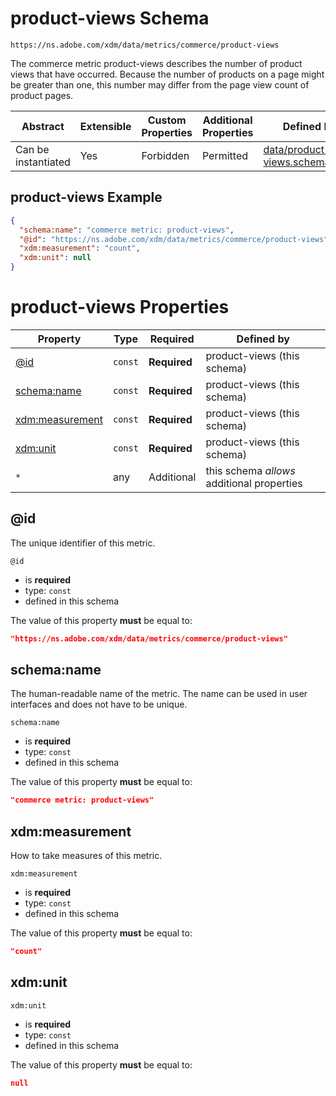 
# product-views Schema

```
https://ns.adobe.com/xdm/data/metrics/commerce/product-views
```

The commerce metric product-views describes the number of product views that have occurred. Because the number of products on a page might be greater than one, this number may differ from the page view count of product pages.

| Abstract | Extensible | Custom Properties | Additional Properties | Defined In |
|----------|------------|-------------------|-----------------------|------------|
| Can be instantiated | Yes | Forbidden | Permitted | [data/product-views.schema.json](data/product-views.schema.json) |

## product-views Example
```json
{
  "schema:name": "commerce metric: product-views",
  "@id": "https://ns.adobe.com/xdm/data/metrics/commerce/product-views",
  "xdm:measurement": "count",
  "xdm:unit": null
}
```

# product-views Properties

| Property | Type | Required | Defined by |
|----------|------|----------|------------|
| [@id](#@id) | `const` | **Required** | product-views (this schema) |
| [schema:name](#schemaname) | `const` | **Required** | product-views (this schema) |
| [xdm:measurement](#xdmmeasurement) | `const` | **Required** | product-views (this schema) |
| [xdm:unit](#xdmunit) | `const` | **Required** | product-views (this schema) |
| `*` | any | Additional | this schema *allows* additional properties |

## @id

The unique identifier of this metric.

`@id`
* is **required**
* type: `const`
* defined in this schema

The value of this property **must** be equal to:

```json
"https://ns.adobe.com/xdm/data/metrics/commerce/product-views"
```





## schema:name

The human-readable name of the metric. The name can be used in user interfaces and does not have to be unique.

`schema:name`
* is **required**
* type: `const`
* defined in this schema

The value of this property **must** be equal to:

```json
"commerce metric: product-views"
```





## xdm:measurement

How to take measures of this metric.

`xdm:measurement`
* is **required**
* type: `const`
* defined in this schema

The value of this property **must** be equal to:

```json
"count"
```





## xdm:unit


`xdm:unit`
* is **required**
* type: `const`
* defined in this schema

The value of this property **must** be equal to:

```json
null
```




